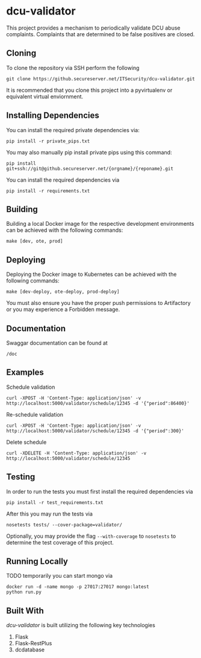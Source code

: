 # dcu-validator

This project provides a mechanism to periodically validate DCU abuse complaints. Complaints that are determined to be false positives are closed.

## Cloning
To clone the repository via SSH perform the following
```
git clone https://github.secureserver.net/ITSecurity/dcu-validator.git
```
It is recommended that you clone this project into a pyvirtualenv or equivalent virtual enviornment.

## Installing Dependencies
You can install the required private dependencies via:
```
pip install -r private_pips.txt
```
You may also manually pip install private pips using this command:
```
pip install git+ssh://git@github.secureserver.net/{orgname}/{reponame}.git
```
You can install the required dependencies via
```
pip install -r requirements.txt
```

## Building
Building a local Docker image for the respective development environments can be achieved with the following commands:

`make [dev, ote, prod]`

## Deploying
Deploying the Docker image to Kubernetes can be achieved with the
following commands:

`make [dev-deploy, ote-deploy, prod-deploy]`

You must also ensure you have the proper push permissions to
Artifactory or you may experience a Forbidden message.

## Documentation
Swaggar documentation can be found at

```
/doc
```

## Examples

Schedule validation
```
curl -XPOST -H 'Content-Type: application/json' -v http://localhost:5000/validator/schedule/12345 -d '{"period":86400}'
```

Re-schedule validation
```
curl -XPOST -H 'Content-Type: application/json' -v http://localhost:5000/validator/schedule/12345 -d '{"period":300}'
```

Delete schedule
```
curl -XDELETE -H 'Content-Type: application/json' -v http://localhost:5000/validator/schedule/12345
```

## Testing
In order to run the tests you must first install the required dependencies via
```
pip install -r test_requirements.txt
```

After this you may run the tests via
```
nosetests tests/ --cover-package=validator/
```
Optionally, you may provide the flag `--with-coverage` to `nosetests` to determine the test coverage of this project.

## Running Locally
TODO
temporarily you can start mongo via
```
docker run -d -name mongo -p 27017:27017 mongo:latest
python run.py
```

## Built With

*dcu-validator* is built utilizing the following key technologies
1. Flask
2. Flask-RestPlus
3. dcdatabase
